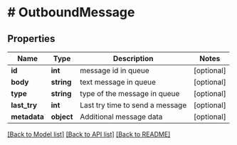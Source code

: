 # # OutboundMessage

## Properties

Name | Type | Description | Notes
------------ | ------------- | ------------- | -------------
**id** | **int** | message id in queue | [optional]
**body** | **string** | text message in queue | [optional]
**type** | **string** | type of the message in queue | [optional]
**last_try** | **int** | Last try time to send a message | [optional]
**metadata** | **object** | Additional message data | [optional]

[[Back to Model list]](../../README.md#models) [[Back to API list]](../../README.md#endpoints) [[Back to README]](../../README.md)
